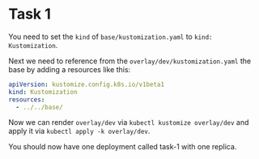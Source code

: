 # Task 1

You need to set the `kind` of `base/kustomization.yaml` to `kind: Kustomization`.

Next we need to reference from the `overlay/dev/kustomization.yaml` the base by adding a resources like this:
```yaml
apiVersion: kustomize.config.k8s.io/v1beta1
kind: Kustomization
resources:
  - ../../base/
```

Now we can render `overlay/dev` via `kubectl kustomize overlay/dev` and apply it via `kubectl apply -k overlay/dev`.

You should now have one deployment called task-1 with one replica.